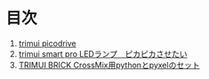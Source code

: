 # 目次
1. [trimui picodrive](https://github.com/game-de-it/trimui/blob/main/picodrive.md)
2. [trimui smart pro LEDランプ　ピカピカさせたい](https://github.com/game-de-it/trimui/releases/tag/trimui_smart_pro_led)
3. [TRIMUI BRICK CrossMix用pythonとpyxelのセット](https://github.com/game-de-it/trimui/releases/tag/trimui_brick_python_pyxel)
